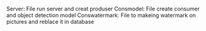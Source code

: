 Server:
File run server and creat produser 
Consmodel:
File create consumer and object detection model
Conswatermark:
File to makeing watermark on pictures and reblace it in database
